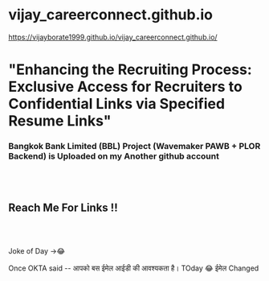 # vijay_careerconnect.github.io

https://vijayborate1999.github.io/vijay_careerconnect.github.io/ 
# "Enhancing the Recruiting Process: Exclusive Access for Recruiters to Confidential Links via Specified Resume Links"


<h3> Bangkok Bank Limited (BBL) Project (Wavemaker PAWB + PLOR Backend) is Uploaded on my Another github account </h3><br><br>
<h2> Reach Me For Links !! </h2><br><br>

Joke of Day ->😂 
<br><br>
Once OKTA said -- आपको बस ईमेल आईडी की आवश्यकता है।
TOday 😂 ईमेल Changed
<br><br>
